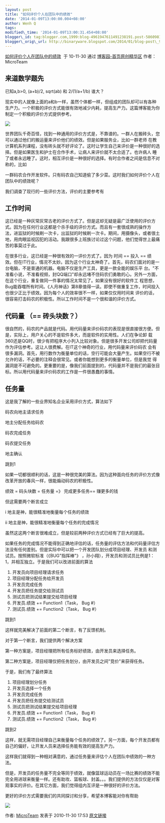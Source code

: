 ```yaml
--- 
layout: post 
title: "如何评价个人在团队中的绩效" 
date: '2014-01-09T13:00:00.004+08:00' 
author: Wenh Q
tags:
modified\_time: '2014-01-09T13:00:31.454+08:00' 
blogger\_id: tag:blogger.com,1999:blog-4961947611491238191.post-5860981143141880899
blogger\_orig\_url: http://binaryware.blogspot.com/2014/01/blog-post\_9014.html
---
```

[如何评价个人在团队中的绩效](http://www.cnblogs.com/MicroTeam/archive/2010/11/30/1892277.html)  于
10-11-30 通过 [博客园-首页原创精华区](http://www.cnblogs.com/)
作者：MicroTeam




来道数学题先
------------

已知a,b&gt;0, (a+b)/2, sqrt(ab) 和 2/(1/a+1/b) 谁大？



现实中的人就像上面的a和b一样，虽然个体都一样，但组成的团队却可以有各种生产力。一个积极的评价方式能很有效地减少内耗，提高生产力。这篇博客能为你制定一个积极的评价方式提供参考。



![](https://images-blogger-opensocial.googleusercontent.com/gadgets/proxy?url=http%3A%2F%2Fattach.bbs.wps.cn%2Fattachments%2F2009%2F06%2F20090605_6df36a2c8ff4da500c4djzIO03anzjyx.png&container=blogger&gadget=a&rewriteMime=image%2F*)



世界团队千奇百怪，找到一种通用的评价方式是，不靠谱的。一群人在搬砖头，您可以通过他们的搬运量来评价他们的绩效。但是如果服务业，比如一群老师
在教计算机系列课程，没有砖头就不好评论了。这时让学生自己来评价是一种很好的选择。但是如果医生和护士在合作手术，让病人来评价就不太合适了。也许病人
睡了或者永远睡了。这时，相互评价是一种很好的选择。有时合作者之间是信息不对称的，比如



一群码农合作开发软件。只有码农自己知道偷了多少菜。这时我们如何评价个人在团队中的绩效呢？



我们调查了现行的一些评价方法，评价的主要参考有




工作时间
--------



这已经是一种灰常灰常古老的评价方式了。但是这却无疑是最广泛使用的评价方式。因为在任何行业这都是个杀手级的评价方式。而且有一套很成熟的操作方
法，进监狱的时候刷一次卡，出监狱的时候刷一次卡。期间，用摄像头，或者很土地，用肉眼监视囚犯的活动。我跟很多上班族讨论过这个问题，他们觉得世上最痛
苦的事莫过于此。



在很多行业，这已经是一种很有效的一评价方式了。因为 时间 == 投入 ==
绩效。但在IT行业，情况不太妙。因为这个行业太神奇了。首先，码农们面对的是一台电脑，不是普通的机器。电脑不仅是生产工具，更是一款全能的娱乐平
台。"不准看小说，不准看视频，封QQ端口"却永远堵不住码农们勇敢的心。另外一方面，在这个行业，重复做同一件事的情况太常见了。如果没有很好的软件工
程思想，Bug能吞噬所有时间。《人月神话》第8章值得一读。即使不做重复工作，时间投入也很少正比于绩效。因为每个人的效率很不一样，如果仅仅用时间来
评价的话，很容易打击码农的积极性。所以工作时间不是一个很和谐的评价方式。




代码量 （== 砖头块数？）
------------------------



很自然的，码农的产品就是代码。用代码量来评价码农的表现是很直接很方便。但是，实际上，用户关心的不是软件多大，而是软件的实用性。人们在争论卸
载360还是QQ时，很少有把程序大小列入比较对象。但是很多开发公司却把代码量作为评估参考。这让人很费解。在IT这个神奇的行业，用代码量来评价码农
会有很多漏洞。首先，用行数作为衡量单位的话，空行可能会大量产生。如果空行不被允许的话，不必要的注释会很常见。或者你能想到更多的衡量单位，但是我觉
得漏洞是不可避免的。更重要的是，像我们前面提到的，代码量并不是我们的最张目标。所以用代码量来评价码农的工作是一件很愚蠢的事情。




任务量
------



这是我了解的一些业界知名企业采用评价方式，算法如下

码农向地主请求任务

地主分配任务给码农

码农完成任务

码农提交任务

地主确认

跳到1



如果一切都很顺利的话，这是一种很完美的算法。因为这种面向任务的评价方式像改革开放的春风一样，很能煽动码农的积极性。



绩效 = 码头块数 = 任务量 =》 完成更多任务== 赚更多的钱



但这需要两个断言成立



i 地主是神，能很精准地衡量每个任务的绩效



ii 地主是神，能很精准地衡量每个任务的完成情况



虽然这这两个断言很难成立，但是较前两种评价方式已经有了巨大的提高。





如果任务的完成情况不能得到正确地评估的话，任务量的评估方法和代码量评估方法没有任何差别。但是实际中可以把一个开发团队划分成项目经理、开发员
和测试员。按照微软标准（《BUG"指挥棒"》
，孙小翔），开发员和测试员比例是1：1，并相互独立。于是我们可以改进前面的算法


1.  开发员向项目经理请求任务
2.  项目经理分配任务给开发员
3.  开发员完成任务
4.  开发员把任务提交给测试员
5.  测试员把测试结果提交给项目经理
6.  开发员.绩效 += Function1（Task， Bug
#）
7.  测试员.绩效 += Function2（Task， Bug
#）

跳到1



这样就完美解决了前面的第二个断言，有了反馈机制。



对于第一个断言，我们提供两个解决方案



第一种方案是，项目经理把所有任务标好绩效，由开发员来选择任务。



第二种方案是，项目经理仅把任务划分，由开发员之间"竞价"来获得任务。



于是，我们有了最终算法


1.  项目经理划分任务
2.  开发员选择一个任务
3.  开发员完成任务
4.  开发员把任务提交给测试员
5.  测试员把测试结果提交给项目经理
6.  开发员.绩效 += Function1（Task， Bug
#）
7.  测试员.绩效 += Function2（Task， Bug
#）

跳到2



这样，就无需项目经理自己来衡量每个任务的绩效了。另一方面，每个开发员都有自己的偏好，让开发人员来选择任务能有效的提高生产力。



这样我们就得到一种相对满意的，通过任务量来评估个人在团队中绩效的一种方法。



但是，开发员的任务量不完全等同于绩效，就像篮球运动员在一场比赛的绩效不能完全用进球来衡量一样。还有助攻、篮板球、封盖。。。我们提供的方法仅仅是对客观事实的评价。在其它方面，我们觉得组内互评是一种很好的评价方法。



更好的评价方式需要我们的共同探讨和分享，希望本博客能对你有帮助

![](https://images-blogger-opensocial.googleusercontent.com/gadgets/proxy?url=http%3A%2F%2Fwww.cnblogs.com%2FMicroTeam%2Faggbug%2F1892277.html%3Ftype%3D1&container=blogger&gadget=a&rewriteMime=image%2F*)



作者: [MicroTeam](http://www.cnblogs.com/MicroTeam/) 发表于 2010-11-30
17:53
[原文链接](http://www.cnblogs.com/MicroTeam/archive/2010/11/30/1892277.html)

